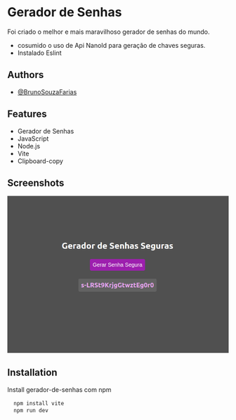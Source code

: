 
# Gerador de Senhas 

Foi criado o melhor e mais maravilhoso gerador de senhas do mundo.
 - cosumido o uso de Api NanoId para geração de chaves seguras.
 - Instalado Eslint 
  




## Authors

- [@BrunoSouzaFarias](https://github.com/BrunoSouzaFarias)


## Features

- Gerador de Senhas
- JavaScript
- Node.js
- Vite
- Clipboard-copy



## Screenshots

![App Screenshot](print.png)



## Installation

Install gerador-de-senhas com npm

```bash
  npm install vite
  npm run dev
```
    
